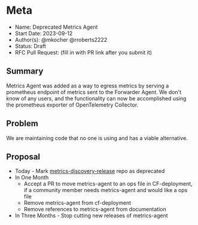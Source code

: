 # Meta
[meta]: #meta
- Name: Deprecated Metrics Agent
- Start Date: 2023-09-12
- Author(s): @mkocher @rroberts2222
- Status: Draft
- RFC Pull Request: (fill in with PR link after you submit it)

## Summary

Metrics Agent was added as a way to egress metrics by serving a prometheus
endpoint of metrics sent to the Forwarder Agent. We don't know of any users,
and the functionality can now be accomplished using the prometheus exporter of
OpenTelemetry Collector.

## Problem

We are maintaining code that no one is using and has a viable alternative.

## Proposal

- Today - Mark [metrics-discovery-release](https://github.com/cloudfoundry/metrics-discovery-release) repo as deprecated
- In One Month
   * Accept a PR to move metrics-agent to an ops file in CF-deployment, if a community member needs metrics-agent and would like a ops file
   * Remove metrics-agent from cf-deployment
   * Remove references to metrics-agent from documentation
- In Three Months - Stop cutting new releases of metrics-agent


